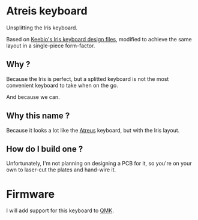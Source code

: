 # Atreis keyboard

Unsplitting the Iris keyboard.

Based on [Keebio's Iris keyboard design files](https://github.com/keebio/iris-case),
modified to achieve the same layout in a single-piece form-factor.

## Why ?

Because the Iris is perfect, but a splitted keyboard is not the most convenient
keyboard to take when on the go.

And because we can.

## Why this name ?

Because it looks a lot like the [Atreus](https://github.com/technomancy/atreus) keyboard, but with the Iris layout.

## How do I build one ?

Unfortunately, I'm not planning on designing a PCB for it, so you're on your own
to laser-cut the plates and hand-wire it.

# Firmware

I will add support for this keyboard to [QMK](https://github.com/qmk/qmk_firmware).
